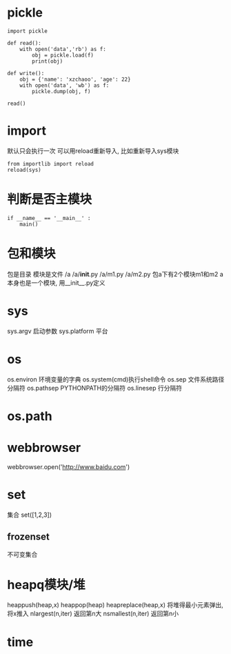 # pickle #
```
import pickle

def read():
    with open('data','rb') as f:
        obj = pickle.load(f)
        print(obj)

def write():
    obj = {'name': 'xzchaoo', 'age': 22}
    with open('data', 'wb') as f:
        pickle.dump(obj, f)

read()
```


# import #
默认只会执行一次
可以用reload重新导入, 比如重新导入sys模块
```
from importlib import reload
reload(sys)
```


# 判断是否主模块 #
```
if __name__ == '__main__' :
	main()
```

# 包和模块 #
包是目录 模块是文件
/a
/a/__init__.py
/a/m1.py
/a/m2.py
包a下有2个模块m1和m2
a本身也是一个模块, 用__init__.py定义

# sys #
sys.argv 启动参数
sys.platform 平台

# os #
os.environ 环境变量的字典
os.system(cmd)执行shell命令
os.sep 文件系统路径分隔符
os.pathsep PYTHONPATH的分隔符
os.linesep 行分隔符

# os.path #

# webbrowser #
webbrowser.open('http://www.baidu.com')

# set #
集合
set([1,2,3])

## frozenset ##
不可变集合

# heapq模块/堆 #
heappush(heap,x)
heappop(heap)
heapreplace(heap,x) 将堆得最小元素弹出, 将x推入
nlargest(n,iter) 返回第n大
nsmallest(n,iter) 返回第n小

# time #
